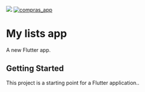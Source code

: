 [![](https://img.shields.io/github/license/Gonzaa25/compras_app)](https://github.com/Gonzaa25/compras_app/blob/master/LICENSE.md)
[![compras_app](https://img.shields.io/github/workflow/status/Gonzaa25/compras_app/ci)](https://github.com/Gonzaa25/compras_app/blob/master)

# My lists app

A new Flutter app.

## Getting Started

This project is a starting point for a Flutter application..
